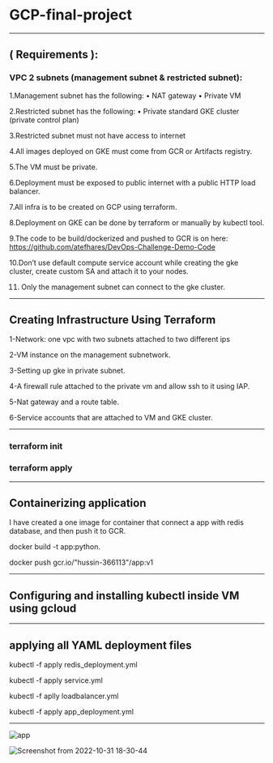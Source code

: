 # GCP-final-project
____________________________________________________________________________________________________
## ( Requirements ):

### VPC 2 subnets (management subnet & restricted subnet):

1.Management subnet has the following: • NAT gateway • Private VM

2.Restricted subnet has the following: • Private standard GKE cluster (private control plan) 

3.Restricted subnet must not have access to internet

4.All images deployed on GKE must come from GCR or Artifacts registry.

5.The VM must be private.

6.Deployment must be exposed to public internet with a public HTTP load balancer.

7.All infra is to be created on GCP using terraform.

8.Deployment on GKE can be done by terraform or manually by kubectl tool.

9.The code to be build/dockerized and pushed to GCR is on here:
               https://github.com/atefhares/DevOps-Challenge-Demo-Code
               
10.Don’t use default compute service account while creating the gke cluster, create custom SA and attach it to your nodes.

11. Only the management subnet can connect to the gke cluster.
____________________________________________________________________________________________
## Creating Infrastructure Using Terraform

1-Network: one vpc with two subnets attached to two different ips

2-VM instance on the management subnetwork.

3-Setting up gke in private subnet.

4-A firewall rule attached to the private vm and allow ssh to it using IAP.

5-Nat gateway and a route table.

6-Service accounts that are attached to VM and GKE cluster.
____________________________________________________________________________________________

### terraform init
### terraform apply 
___________________________________________________________________________________________
## Containerizing  application
I have created a one image for  container that connect a  app with redis database, and then push it to GCR.

 docker build -t app:python.
 
docker push gcr.io/"hussin-366113"/app:v1

____________________________________________________________________________________________

## Configuring and installing kubectl inside VM using gcloud
___________________________________________________________________________________________
## applying all YAML deployment files

kubectl -f apply redis_deployment.yml

kubectl -f apply service.yml

kubectl -f aplly loadbalancer.yml

kubectl -f apply app_deployment.yml
___________________________________________________________________________________________

![app](https://user-images.githubusercontent.com/111524157/199091650-07a3de2f-c41c-475b-b21a-d22933e52be0.jpg)


![Screenshot from 2022-10-31 18-30-44](https://user-images.githubusercontent.com/111524157/199059971-91f68057-2dda-400a-95bc-c9f633f1d440.png)




